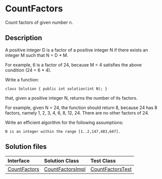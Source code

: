 # CountFactors

Count factors of given number n.

## Description

A positive integer D is a factor of a positive integer N if there exists an integer M such that N = D * M.

For example, 6 is a factor of 24, because M = 4 satisfies the above condition (24 = 6 * 4).

Write a function:

	class Solution { public int solution(int N); }

that, given a positive integer N, returns the number of its factors.

For example, given N = 24, the function should return 8, because 24 has 8 factors, namely 1, 2, 3, 4, 6, 8, 12, 24. There are no other factors of 24.

Write an efficient algorithm for the following assumptions:

	N is an integer within the range [1..2,147,483,647].

## Solution files

|  Interface | Solution Class  | Test Class  |
| :------------ | :------------ | :------------ |
| [CountFactors](../../../src/main/java/com/iamandu/codechallenger/problems/codility/primeandcomposite/CountFactors.java)  |  [CountFactorsImpl](../../../src/main/java/com/iamandu/codechallenger/solutions/wescley/codility/primeandcomposite/CountFactorsImpl.java) | [CountFactorsTest](../../../src/test/java/com/iamandu/codechallenger/solutions/wescley/codility/primeandcomposite/CountFactorsTest.java)  |
